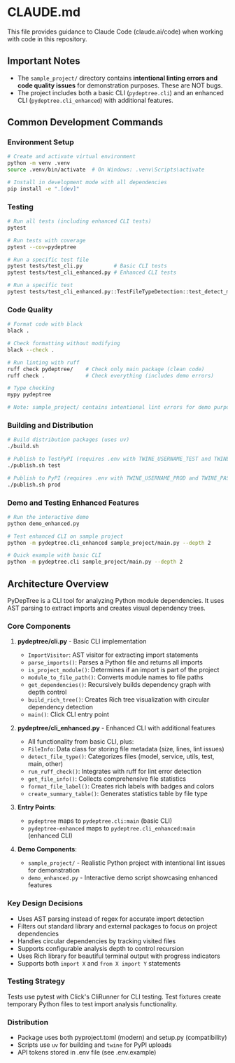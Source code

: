 # CLAUDE.md

This file provides guidance to Claude Code (claude.ai/code) when working with code in this repository.

## Important Notes

- The `sample_project/` directory contains **intentional linting errors and code quality issues** for demonstration purposes. These are NOT bugs.
- The project includes both a basic CLI (`pydeptree.cli`) and an enhanced CLI (`pydeptree.cli_enhanced`) with additional features.

## Common Development Commands

### Environment Setup
```bash
# Create and activate virtual environment
python -m venv .venv
source .venv/bin/activate  # On Windows: .venv\Scripts\activate

# Install in development mode with all dependencies
pip install -e ".[dev]"
```

### Testing
```bash
# Run all tests (including enhanced CLI tests)
pytest

# Run tests with coverage
pytest --cov=pydeptree

# Run a specific test file
pytest tests/test_cli.py          # Basic CLI tests
pytest tests/test_cli_enhanced.py # Enhanced CLI tests

# Run a specific test
pytest tests/test_cli_enhanced.py::TestFileTypeDetection::test_detect_model_files
```

### Code Quality
```bash
# Format code with black
black .

# Check formatting without modifying
black --check .

# Run linting with ruff
ruff check pydeptree/    # Check only main package (clean code)
ruff check .             # Check everything (includes demo errors)

# Type checking
mypy pydeptree

# Note: sample_project/ contains intentional lint errors for demo purposes
```

### Building and Distribution
```bash
# Build distribution packages (uses uv)
./build.sh

# Publish to TestPyPI (requires .env with TWINE_USERNAME_TEST and TWINE_PASSWORD_TEST)
./publish.sh test

# Publish to PyPI (requires .env with TWINE_USERNAME_PROD and TWINE_PASSWORD_PROD)
./publish.sh prod
```

### Demo and Testing Enhanced Features
```bash
# Run the interactive demo
python demo_enhanced.py

# Test enhanced CLI on sample project
python -m pydeptree.cli_enhanced sample_project/main.py --depth 2

# Quick example with basic CLI
python -m pydeptree.cli sample_project/main.py --depth 2
```

## Architecture Overview

PyDepTree is a CLI tool for analyzing Python module dependencies. It uses AST parsing to extract imports and creates visual dependency trees.

### Core Components

1. **pydeptree/cli.py** - Basic CLI implementation
   - `ImportVisitor`: AST visitor for extracting import statements
   - `parse_imports()`: Parses a Python file and returns all imports
   - `is_project_module()`: Determines if an import is part of the project
   - `module_to_file_path()`: Converts module names to file paths
   - `get_dependencies()`: Recursively builds dependency graph with depth control
   - `build_rich_tree()`: Creates Rich tree visualization with circular dependency detection
   - `main()`: Click CLI entry point

2. **pydeptree/cli_enhanced.py** - Enhanced CLI with additional features
   - All functionality from basic CLI, plus:
   - `FileInfo`: Data class for storing file metadata (size, lines, lint issues)
   - `detect_file_type()`: Categorizes files (model, service, utils, test, main, other)
   - `run_ruff_check()`: Integrates with ruff for lint error detection
   - `get_file_info()`: Collects comprehensive file statistics
   - `format_file_label()`: Creates rich labels with badges and colors
   - `create_summary_table()`: Generates statistics table by file type

3. **Entry Points**: 
   - `pydeptree` maps to `pydeptree.cli:main` (basic CLI)
   - `pydeptree-enhanced` maps to `pydeptree.cli_enhanced:main` (enhanced CLI)

4. **Demo Components**:
   - `sample_project/` - Realistic Python project with intentional lint issues for demonstration
   - `demo_enhanced.py` - Interactive demo script showcasing enhanced features

### Key Design Decisions

- Uses AST parsing instead of regex for accurate import detection
- Filters out standard library and external packages to focus on project dependencies
- Handles circular dependencies by tracking visited files
- Supports configurable analysis depth to control recursion
- Uses Rich library for beautiful terminal output with progress indicators
- Supports both `import X` and `from X import Y` statements

### Testing Strategy

Tests use pytest with Click's CliRunner for CLI testing. Test fixtures create temporary Python files to test import analysis functionality.

### Distribution

- Package uses both pyproject.toml (modern) and setup.py (compatibility)
- Scripts use `uv` for building and `twine` for PyPI uploads
- API tokens stored in .env file (see .env.example)